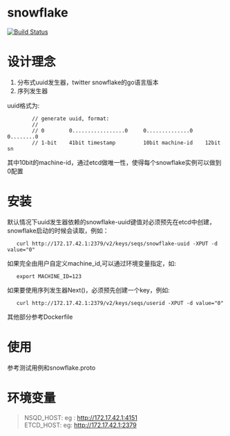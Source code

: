# snowflake
[![Build Status](https://travis-ci.org/gonet2/snowflake.svg?branch=master)](https://travis-ci.org/gonet2/snowflake)

# 设计理念
1. 分布式uuid发生器，twitter snowflake的go语言版本      
2. 序列发生器        


uuid格式为:

            // generate uuid, format: 
            //
            // 0        0.................0     0..............0    0........0
            // 1-bit    41bit timestamp         10bit machine-id    12bit sn
            

其中10bit的machine-id，通过etcd做唯一性，使得每个snowflake实例可以做到0配置        

# 安装 
默认情况下uuid发生器依赖的snowflake-uuid键值对必须预先在etcd中创建，snowflake启动的时候会读取，例如： 

       curl http://172.17.42.1:2379/v2/keys/seqs/snowflake-uuid -XPUT -d value="0"          

如果完全由用户自定义machine_id,可以通过环境变量指定，如:

       export MACHINE_ID=123

如果要使用序列发生器Next()，必须预先创建一个key，例如:       

       curl http://172.17.42.1:2379/v2/keys/seqs/userid -XPUT -d value="0"          
 
其他部分参考Dockerfile         

# 使用
参考测试用例和snowflake.proto          

# 环境变量
> NSQD_HOST: eg : http://172.17.42.1:4151          
> ETCD_HOST: eg: http://172.17.42.1:2379       
